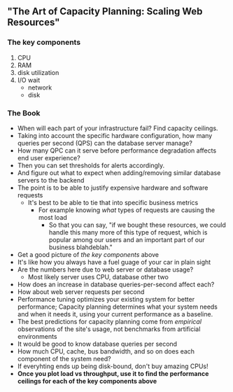 ## "The Art of Capacity Planning: Scaling Web Resources"

### The key components
1. CPU
2. RAM
3. disk utilization
4. I/O wait
    * network
    * disk

### The Book
* When will each part of your infrastructure fail? Find capacity ceilings.
* Taking into account the specific hardware configuration, how many queries per
  second (QPS) can the database server manage?
* How many QPC can it serve before performance degradation affects end user
  experience?
* Then you can set thresholds for alerts accordingly.
* And figure out what to expect when adding/removing similar database servers
  to the backend
* The point is to be able to justify expensive hardware and software requests
    * It's best to be able to tie that into specific business metrics
        * For example knowing *what* types of requests are causing the most
          load
            * So that you can say, "if we bought these resources, we could
              handle this many more of this type of request, which is popular
              among our users and an important part of our business
              blahdeblah."
* Get a good picture of *the key components* above
* It's like how you always have a fuel guage of your car in plain sight
* Are the numbers here due to web server or database usage?
    * Most likely server uses CPU, database other two
* How does an increase in database queries-per-second affect each?
* How about web server requests per second
* Performance tuning optimizes your existing system for better performance;
  Capacity planning determines what your system needs and when it needs it,
  using your current performance as a baseline.
* The best predictions for capacity planning come from *empirical* observations
  of the site's usage, not benchmarks from artificial environments
* It would be good to know database queries per second
* How much CPU, cache, bus bandwidth, and so on does each component of the
  system need?
* If everyhting ends up being disk-bound, don't buy amazing CPUs!
* __Once you plot load vs throughput, use it to find the performance ceilings
  for each of the key components above__
